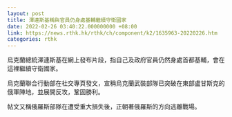 ```yaml
---
layout: post
title: 澤連斯基稱與官員仍身處基輔繼續守衛國家
date: 2022-02-26 03:40:22.000000000 +08:00
link: https://news.rthk.hk/rthk/ch/component/k2/1635963-20220226.htm
categories: rthk
---
```


烏克蘭總統澤連斯基在網上發布片段，指自己及政府官員仍然身處首都基輔，會在這裡繼續守衛國家。

烏克蘭聯合行動部在社交專頁發文，宣稱烏克蘭武裝部隊已突破在東部盧甘斯克的俄軍陣地，並展開反攻，鞏固勝利。

帖文又稱俄羅斯部隊在遭受重大損失後，正朝著俄羅斯的方向逃離戰場。
